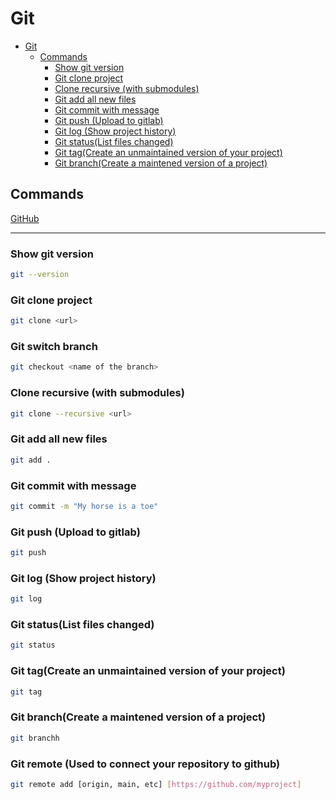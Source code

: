# Git

- [Git](#git)
  - [Commands](#commands)
    - [Show git version](#show-git-version)
    - [Git clone project](#git-clone-project)
    - [Clone recursive (with submodules)](#clone-recursive-with-submodules)
    - [Git add all new files](#git-add-all-new-files)
    - [Git commit with message](#git-commit-with-message)
    - [Git push (Upload to gitlab)](#git-push-upload-to-gitlab)
    - [Git log (Show project history)](#git-log-show-project-history)
    - [Git status(List files changed)](#git-statuslist-files-changed)
    - [Git tag(Create an unmaintained version of your project)](#git-tagcreate-an-unmaintained-version-of-your-project)
    - [Git branch(Create a maintened version of a project)](#git-branchcreate-a-maintened-version-of-a-project)

## Commands

[GitHub](http://github.com)

---

### Show git version

```bash
git --version
```

### Git clone project

```bash
git clone <url>
```

### Git switch branch

```bash
git checkout <name of the branch>
```

### Clone recursive (with submodules)

```bash
git clone --recursive <url>
```

### Git add all new files

```bash
git add .
```

### Git commit with message

```bash
git commit -m "My horse is a toe"
```

### Git push (Upload to gitlab)

```bash
git push
```

### Git log (Show project history)

```bash
git log
```

### Git status(List files changed)

```bash
git status
```

### Git tag(Create an unmaintained version of your project)

```bash
git tag
```

### Git branch(Create a maintened version of a project)

```bash
git branchh
```

### Git remote (Used to connect your repository to github)

```bash
git remote add [origin, main, etc] [https://github.com/myproject]
```